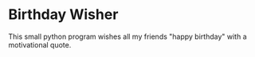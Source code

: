 # Birthday Wisher
This small python program wishes all my friends "happy birthday"
with a motivational quote. 